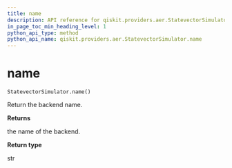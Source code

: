```yaml
---
title: name
description: API reference for qiskit.providers.aer.StatevectorSimulator.name
in_page_toc_min_heading_level: 1
python_api_type: method
python_api_name: qiskit.providers.aer.StatevectorSimulator.name
---
```


# name

<span id="qiskit.providers.aer.StatevectorSimulator.name" />

`StatevectorSimulator.name()`

Return the backend name.

**Returns**

the name of the backend.

**Return type**

str

